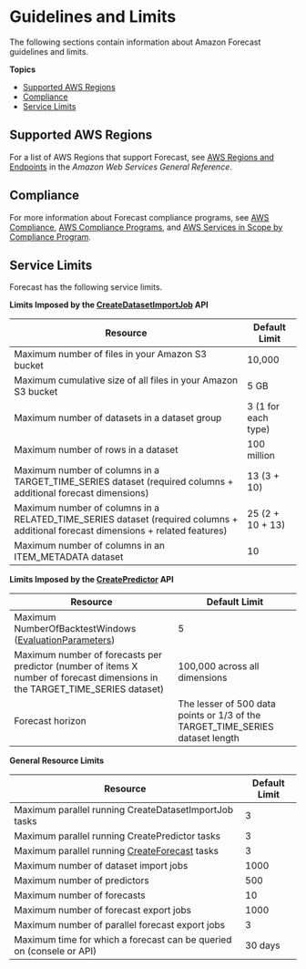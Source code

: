 # Guidelines and Limits<a name="limits"></a>

The following sections contain information about Amazon Forecast guidelines and limits\.

**Topics**
+ [Supported AWS Regions](#regions)
+ [Compliance](#ompliance)
+ [Service Limits](#limits-table)

## Supported AWS Regions<a name="regions"></a>

For a list of AWS Regions that support Forecast, see [AWS Regions and Endpoints](https://docs.aws.amazon.com/general/latest/gr/rande.html#forecast_region) in the *Amazon Web Services General Reference*\.

## Compliance<a name="ompliance"></a>

For more information about Forecast compliance programs, see [AWS Compliance](https://aws.amazon.com/compliance/), [AWS Compliance Programs](https://aws.amazon.com/compliance/programs/), and [AWS Services in Scope by Compliance Program](https://aws.amazon.com/compliance/services-in-scope)\.

## Service Limits<a name="limits-table"></a>

Forecast has the following service limits\.


**Limits Imposed by the [CreateDatasetImportJob](API_CreateDatasetImportJob.md) API**  

| Resource | Default Limit | 
| --- | --- | 
| Maximum number of files in your Amazon S3 bucket | 10,000 | 
| Maximum cumulative size of all files in your Amazon S3 bucket | 5 GB | 
| Maximum number of datasets in a dataset group | 3 \(1 for each type\) | 
| Maximum number of rows in a dataset | 100 million | 
| Maximum number of columns in a TARGET\_TIME\_SERIES dataset \(required columns \+ additional forecast dimensions\) | 13 \(3 \+ 10\) | 
| Maximum number of columns in a RELATED\_TIME\_SERIES dataset \(required columns \+ additional forecast dimensions \+ related features\) | 25 \(2 \+ 10 \+ 13\) | 
| Maximum number of columns in an ITEM\_METADATA dataset | 10 | 


**Limits Imposed by the [CreatePredictor](API_CreatePredictor.md) API**  

| Resource | Default Limit | 
| --- | --- | 
| Maximum NumberOfBacktestWindows \([EvaluationParameters](API_EvaluationParameters.md)\) | 5 | 
| Maximum number of forecasts per predictor \(number of items X number of forecast dimensions in the TARGET\_TIME\_SERIES dataset\) | 100,000 across all dimensions | 
| Forecast horizon | The lesser of 500 data points or 1/3 of the TARGET\_TIME\_SERIES dataset length | 


**General Resource Limits**  

| Resource | Default Limit | 
| --- | --- | 
| Maximum parallel running CreateDatasetImportJob tasks | 3 | 
| Maximum parallel running CreatePredictor tasks | 3 | 
| Maximum parallel running [CreateForecast](API_CreateForecast.md) tasks | 3 | 
| Maximum number of dataset import jobs | 1000 | 
| Maximum number of predictors | 500 | 
| Maximum number of forecasts | 10 | 
| Maximum number of forecast export jobs | 1000 | 
| Maximum number of parallel forecast export jobs | 3 | 
| Maximum time for which a forecast can be queried on \(consele or API\) | 30 days | 